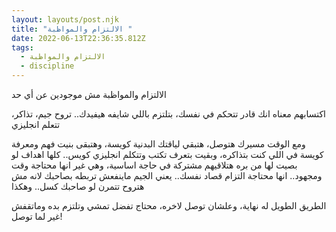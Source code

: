 ```yaml
---
layout: layouts/post.njk
title: "الالتزام والمواظبة "
date: 2022-06-13T22:36:35.812Z
tags:
  - الالتزام والمواظبة
  - discipline
---
```

الالتزام والمواظبة مش موجودين عن أي حد

اكتسابهم معناه انك قادر تتحكم في نفسك، بتلتزم باللي شايفه هيفيدك.. تروح جيم، تذاكر، تتعلم انجليزي

ومع الوقت مسيرك هتوصل، هتبقي لياقتك البدنية كويسة، وهتبقى بنيت فهم ومعرفة كويسة في اللي كنت بتذاكره، وبقيت بتعرف تكتب وتتكلم انجليزي كويس.. كلها اهداف لو بصيت لها من بره هتلاقيهم مشتركة في حاجة اساسية، وهي غير انها محتاجة وقت ومجهود.. انها محتاجة التزام قصاد نفسك.. يعني الجيم ماينفعش تربطه بصاحبك لانه مش هتروح تتمرن لو صاحبك كسل.. وهكذا

الطريق الطويل له نهاية، وعلشان توصل لاخره، محتاج تفضل تمشي وتلتزم بده وماتقفش غير لما توصل!
